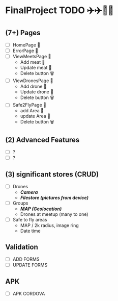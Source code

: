 # FinalProject TODO ✈️✈️🐝🐝

## (7+) Pages
  * [ ] HomePage 📄
  * [ ] ErrorPage 📄
  * [ ] ViewMeetsPage 📄
      * Add meat 📄
      * Update meat 📄
      * Delete button 🗑️
  * [ ] ViewDronesPage 📄
      * Add drone 📄
      * Update drone 📄
      * Delete button 🗑️
  * [ ] Safe2FlyPage 📄
    *  add Area 📄
    *  update Area 📄
    *  Delete button 🗑️
## (2) Advanced Features
  * [ ] ?
  * [ ] ?
## (3) significant stores (CRUD) 
  * [ ] Drones
      * **_Camera_**
      * **_Filestore (pictures from device)_**
  * [ ] Groups
     * **_MAP (Geolocation)_**
     * Drones at meetup (many to one)
  * [ ] Safe to fly areas
     * MAP / 2k radius, image ring
     * Date time
## Validation
  * [ ] ADD FORMS
  * [ ] UPDATE FORMS
## APK
  * [ ] APK CORDOVA

